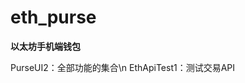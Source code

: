 # eth_purse
****************************以太坊手机端钱包****************************


PurseUI2：全部功能的集合\n
EthApiTest1：测试交易API
